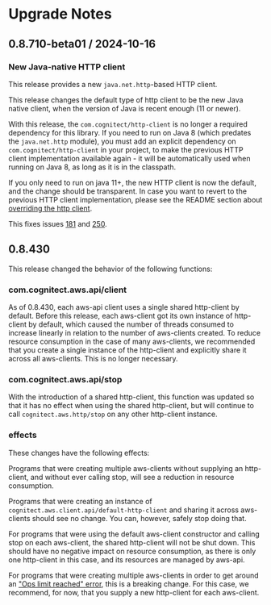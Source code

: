 # Upgrade Notes

## 0.8.710-beta01 / 2024-10-16

### New Java-native HTTP client

This release provides a new `java.net.http`-based HTTP client.

This release changes the default type of http client to be the new Java
native client, when the version of Java is recent enough (11 or newer).

With this release, the `com.cognitect/http-client` is no longer
a required dependency for this library. If you need to run on Java 8
(which predates the `java.net.http` module), you must add an explicit
dependency on `com.cognitect/http-client` in your project, to make the
previous HTTP client implementation available again - it will be
automatically used when running on Java 8, as long as it is in the
classpath.

If you only need to run on java 11+, the new HTTP client is now the
default, and the change should be transparent. In case you want to
revert to the previous HTTP client implementation, please see the
README section about [overriding the http
client](README.md#overriding-the-http-client).

This fixes issues
[181](https://github.com/cognitect-labs/aws-api/issues/181) and
[250](https://github.com/cognitect-labs/aws-api/issues/250).

## 0.8.430

This release changed the behavior of the following functions:

### com.cognitect.aws.api/client

As of 0.8.430, each aws-api client uses a single shared http-client by
default.  Before this release, each aws-client got its own instance of
http-client by default, which caused the number of threads consumed to
increase linearly in relation to the number of aws-clients created.
To reduce resource consumption in the case of many aws-clients, we
recommended that you create a single instance of the http-client and
explicitly share it across all aws-clients. This is no longer
necessary.

### com.cognitect.aws.api/stop

With the introduction of a shared http-client, this function was
updated so that it has no effect when using the shared http-client,
but will continue to call `cognitect.aws.http/stop` on any other
http-client instance.

### effects

These changes have the following effects:

Programs that were creating multiple aws-clients without supplying
an http-client, and without ever calling stop, will see a reduction
in resource consumption.

Programs that were creating an instance of
`cognitect.aws.client.api/default-http-client` and sharing it across
aws-clients should see no change. You can, however, safely stop doing
that.

For programs that were using the default aws-client constructor and
calling stop on each aws-client, the shared http-client will not be
shut down. This should have no negative impact on resource consumption,
as there is only one http-client in this case, and its resources are
managed by aws-api.

For programs that were creating multiple aws-clients in order to get
around an ["Ops limit reached"
error](https://github.com/cognitect-labs/aws-api/issues/98), this is a
breaking change. For this case, we recommend, for now, that you supply
a new http-client for each aws-client.
